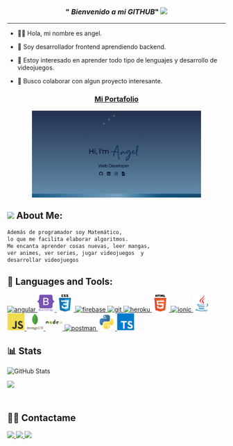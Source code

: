 <span>
  <span>
    <h3 align="center">"<em>
Bienvenido a mi GITHUB</em>" <img src="https://media.giphy.com/media/12oufCB0MyZ1Go/giphy.gif" width="50">
    </h3>
</span>
<hr>

<span align="left">
  
- 👋🏻 Hola, mi nombre es angel.

- 🌱 Soy desarrollador frontend aprendiendo backend.
  
- 👀 Estoy interesado en aprender todo tipo de lenguajes y desarrollo de videojuegos.

- 🔭 Busco colaborar con algun proyecto interesante.
</span>

<div align="center">
  
<a href="https://mlangelpl.github.io/angel-pl" target="_blank">
  <h3>Mi Portafolio</h3>
    <img align="center" title='Mi Portafolio' src="./img/fondo-porta.png" alt="Angel Paredes Portafolio" height="200" width="390" />
</a>
</div>

## <img src="https://raw.githubusercontent.com/MartinHeinz/MartinHeinz/master/wave.gif" width="30"> About Me: 
<span align="left">
 
```
Además de programador soy Matemático,
lo que me facilita elaborar algoritmos.
Me encanta aprender cosas nuevas, leer mangas,
ver animes, ver series, jugar videojuegos  y 
desarrollar videojuegos
```
</span>

## 🚀 Languages and Tools:

<p align="left"> <a href="https://angular.io" target="_blank" rel="noreferrer"> <img src="https://angular.io/assets/images/logos/angular/angular.svg" alt="angular" width="40" height="40"/> </a> <a href="https://getbootstrap.com" target="_blank" rel="noreferrer"> <img src="https://raw.githubusercontent.com/devicons/devicon/master/icons/bootstrap/bootstrap-plain-wordmark.svg" alt="bootstrap" width="40" height="40"/> </a> <a href="https://www.w3schools.com/css/" target="_blank" rel="noreferrer"> <img src="https://raw.githubusercontent.com/devicons/devicon/master/icons/css3/css3-original-wordmark.svg" alt="css3" width="40" height="40"/> </a> <a href="https://firebase.google.com/" target="_blank" rel="noreferrer"> <img src="https://www.vectorlogo.zone/logos/firebase/firebase-icon.svg" alt="firebase" width="40" height="40"/> </a> <a href="https://git-scm.com/" target="_blank" rel="noreferrer"> <img src="https://www.vectorlogo.zone/logos/git-scm/git-scm-icon.svg" alt="git" width="40" height="40"/> </a> <a href="https://heroku.com" target="_blank" rel="noreferrer"> <img src="https://www.vectorlogo.zone/logos/heroku/heroku-icon.svg" alt="heroku" width="40" height="40"/> </a> <a href="https://www.w3.org/html/" target="_blank" rel="noreferrer"> <img src="https://raw.githubusercontent.com/devicons/devicon/master/icons/html5/html5-original-wordmark.svg" alt="html5" width="40" height="40"/> </a> <a href="https://ionicframework.com" target="_blank" rel="noreferrer"> <img src="https://upload.wikimedia.org/wikipedia/commons/d/d1/Ionic_Logo.svg" alt="ionic" width="40" height="40"/> </a> <a href="https://www.java.com" target="_blank" rel="noreferrer"> <img src="https://raw.githubusercontent.com/devicons/devicon/master/icons/java/java-original.svg" alt="java" width="40" height="40"/> </a> <a href="https://developer.mozilla.org/en-US/docs/Web/JavaScript" target="_blank" rel="noreferrer"> <img src="https://raw.githubusercontent.com/devicons/devicon/master/icons/javascript/javascript-original.svg" alt="javascript" width="40" height="40"/> </a> <a href="https://www.mongodb.com/" target="_blank" rel="noreferrer"> <img src="https://raw.githubusercontent.com/devicons/devicon/master/icons/mongodb/mongodb-original-wordmark.svg" alt="mongodb" width="40" height="40"/> </a> <a href="https://nodejs.org" target="_blank" rel="noreferrer"> <img src="https://raw.githubusercontent.com/devicons/devicon/master/icons/nodejs/nodejs-original-wordmark.svg" alt="nodejs" width="40" height="40"/> </a> <a href="https://postman.com" target="_blank" rel="noreferrer"> <img src="https://www.vectorlogo.zone/logos/getpostman/getpostman-icon.svg" alt="postman" width="40" height="40"/> </a> <a href="https://www.python.org" target="_blank" rel="noreferrer"> <img src="https://raw.githubusercontent.com/devicons/devicon/master/icons/python/python-original.svg" alt="python" width="40" height="40"/> </a> <a href="https://www.typescriptlang.org/" target="_blank" rel="noreferrer"> <img src="https://raw.githubusercontent.com/devicons/devicon/master/icons/typescript/typescript-original.svg" alt="typescript" width="40" height="40"/> </a> </p>
  
## 📊 Stats

![GitHub Stats](https://github-readme-stats.vercel.app/api?username=mlangelpl&theme=radical)

<img width="47%" src="https://github-readme-stats.vercel.app/api/top-langs/?username=mlangelpl&layout=compact&theme=radical" />

## <br /> 🙋‍♂️ Contactame 

<p align="center">

<a href = "https://www.linkedin.com/in/angel-paredes-lonasco"> <img src="https://img.icons8.com/fluent/48/000000/linkedin.png"/> </a>
<a href = "https://www.instagram.com/angelpl61/"> <img src="https://img.icons8.com/fluent/48/000000/instagram-new.png"/> </a>
<a href = "mailto:m.angel.prds.l@gmail.com"> <img src="https://img.icons8.com/color/48/000000/gmail-new.png"/> </a>

</p>
